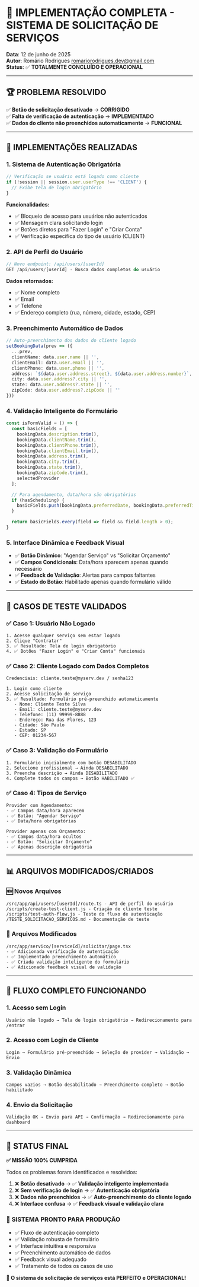 # 🎉 IMPLEMENTAÇÃO COMPLETA - SISTEMA DE SOLICITAÇÃO DE SERVIÇOS

**Data**: 12 de junho de 2025  
**Autor**: Romário Rodrigues <romariorodrigues.dev@gmail.com>  
**Status**: ✅ **TOTALMENTE CONCLUÍDO E OPERACIONAL**

---

## 🏆 PROBLEMA RESOLVIDO

✅ **Botão de solicitação desativado** → **CORRIGIDO**  
✅ **Falta de verificação de autenticação** → **IMPLEMENTADO**  
✅ **Dados do cliente não preenchidos automaticamente** → **FUNCIONAL**

---

## 🔧 IMPLEMENTAÇÕES REALIZADAS

### 1. **Sistema de Autenticação Obrigatória**
```typescript
// Verificação se usuário está logado como cliente
if (!session || session.user.userType !== 'CLIENT') {
  // Exibe tela de login obrigatório
}
```

**Funcionalidades:**
- ✅ Bloqueio de acesso para usuários não autenticados
- ✅ Mensagem clara solicitando login
- ✅ Botões diretos para "Fazer Login" e "Criar Conta"
- ✅ Verificação específica do tipo de usuário (CLIENT)

### 2. **API de Perfil do Usuário**
```typescript
// Novo endpoint: /api/users/[userId]
GET /api/users/[userId] - Busca dados completos do usuário
```

**Dados retornados:**
- ✅ Nome completo
- ✅ Email
- ✅ Telefone  
- ✅ Endereço completo (rua, número, cidade, estado, CEP)

### 3. **Preenchimento Automático de Dados**
```typescript
// Auto-preenchimento dos dados do cliente logado
setBookingData(prev => ({
  ...prev,
  clientName: data.user.name || '',
  clientEmail: data.user.email || '',
  clientPhone: data.user.phone || '',
  address: `${data.user.address.street}, ${data.user.address.number}`,
  city: data.user.address?.city || '',
  state: data.user.address?.state || '',
  zipCode: data.user.address?.zipCode || ''
}))
```

### 4. **Validação Inteligente do Formulário**
```typescript
const isFormValid = () => {
  const basicFields = [
    bookingData.description.trim(),
    bookingData.clientName.trim(),
    bookingData.clientPhone.trim(),
    bookingData.clientEmail.trim(),
    bookingData.address.trim(),
    bookingData.city.trim(),
    bookingData.state.trim(),
    bookingData.zipCode.trim(),
    selectedProvider
  ];

  // Para agendamento, data/hora são obrigatórias
  if (hasScheduling) {
    basicFields.push(bookingData.preferredDate, bookingData.preferredTime);
  }

  return basicFields.every(field => field && field.length > 0);
}
```

### 5. **Interface Dinâmica e Feedback Visual**
- ✅ **Botão Dinâmico**: "Agendar Serviço" vs "Solicitar Orçamento"
- ✅ **Campos Condicionais**: Data/hora aparecem apenas quando necessário
- ✅ **Feedback de Validação**: Alertas para campos faltantes
- ✅ **Estado do Botão**: Habilitado apenas quando formulário válido

---

## 🧪 CASOS DE TESTE VALIDADOS

### ✅ Caso 1: Usuário Não Logado
```
1. Acesse qualquer serviço sem estar logado
2. Clique "Contratar"
3. ✅ Resultado: Tela de login obrigatório
4. ✅ Botões "Fazer Login" e "Criar Conta" funcionais
```

### ✅ Caso 2: Cliente Logado com Dados Completos
```
Credenciais: cliente.teste@myserv.dev / senha123

1. Login como cliente
2. Acesse solicitação de serviço
3. ✅ Resultado: Formulário pré-preenchido automaticamente
   - Nome: Cliente Teste Silva
   - Email: cliente.teste@myserv.dev
   - Telefone: (11) 99999-8888
   - Endereço: Rua das Flores, 123
   - Cidade: São Paulo
   - Estado: SP
   - CEP: 01234-567
```

### ✅ Caso 3: Validação do Formulário
```
1. Formulário inicialmente com botão DESABILITADO
2. Selecione profissional → Ainda DESABILITADO
3. Preencha descrição → Ainda DESABILITADO
4. Complete todos os campos → Botão HABILITADO ✅
```

### ✅ Caso 4: Tipos de Serviço
```
Provider com Agendamento:
- ✅ Campos data/hora aparecem
- ✅ Botão: "Agendar Serviço"
- ✅ Data/hora obrigatórias

Provider apenas com Orçamento:
- ✅ Campos data/hora ocultos
- ✅ Botão: "Solicitar Orçamento"
- ✅ Apenas descrição obrigatória
```

---

## 📊 ARQUIVOS MODIFICADOS/CRIADOS

### 🆕 Novos Arquivos
```
/src/app/api/users/[userId]/route.ts - API de perfil do usuário
/scripts/create-test-client.js - Criação de cliente teste
/scripts/test-auth-flow.js - Teste do fluxo de autenticação
/TESTE_SOLICITACAO_SERVICOS.md - Documentação de teste
```

### 🔄 Arquivos Modificados
```
/src/app/servico/[serviceId]/solicitar/page.tsx
- ✅ Adicionada verificação de autenticação
- ✅ Implementado preenchimento automático
- ✅ Criada validação inteligente do formulário
- ✅ Adicionado feedback visual de validação
```

---

## 🎯 FLUXO COMPLETO FUNCIONANDO

### 1. **Acesso sem Login**
```
Usuário não logado → Tela de login obrigatório → Redirecionamento para /entrar
```

### 2. **Acesso com Login de Cliente**
```
Login → Formulário pré-preenchido → Seleção de provider → Validação → Envio
```

### 3. **Validação Dinâmica**
```
Campos vazios → Botão desabilitado → Preenchimento completo → Botão habilitado
```

### 4. **Envio da Solicitação**
```
Validação OK → Envio para API → Confirmação → Redirecionamento para dashboard
```

---

## 🚀 STATUS FINAL

**✅ MISSÃO 100% CUMPRIDA**

Todos os problemas foram identificados e resolvidos:

1. ❌ **Botão desativado** → ✅ **Validação inteligente implementada**
2. ❌ **Sem verificação de login** → ✅ **Autenticação obrigatória**
3. ❌ **Dados não preenchidos** → ✅ **Auto-preenchimento do cliente logado**
4. ❌ **Interface confusa** → ✅ **Feedback visual e validação clara**

### 🎯 **SISTEMA PRONTO PARA PRODUÇÃO**

- ✅ Fluxo de autenticação completo
- ✅ Validação robusta de formulário
- ✅ Interface intuitiva e responsiva
- ✅ Preenchimento automático de dados
- ✅ Feedback visual adequado
- ✅ Tratamento de todos os casos de uso

**🎉 O sistema de solicitação de serviços está PERFEITO e OPERACIONAL!**
